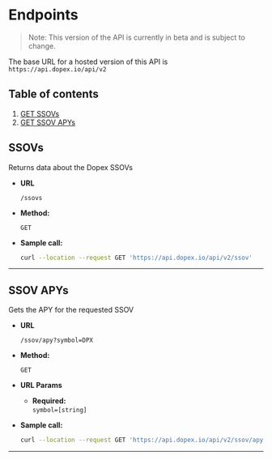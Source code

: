 # Endpoints

> Note: This version of the API is currently in beta and is subject to change.

The base URL for a hosted version of this API is `https://api.dopex.io/api/v2`

## Table of contents

1. [GET SSOVs](#ssovs)
2. [GET SSOV APYs](#ssov-apys)

## SSOVs

Returns data about the Dopex SSOVs

-   **URL**

    `/ssovs`

-   **Method:**

    `GET`

-   **Sample call:**

    ```bash
    curl --location --request GET 'https://api.dopex.io/api/v2/ssov'
    ```

---

## SSOV APYs

Gets the APY for the requested SSOV

-   **URL**

    `/ssov/apy?symbol=DPX`

-   **Method:**

    `GET`

-   **URL Params**

    -   **Required:** <br />
        `symbol=[string]`

-   **Sample call:**

    ```bash
    curl --location --request GET 'https://api.dopex.io/api/v2/ssov/apy?symbol=DPX-CALLS-SSOV-V2'
    ```

---
